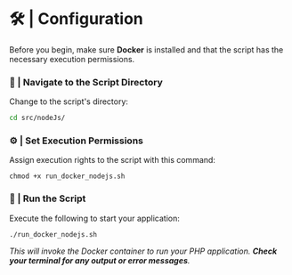 # 🛠️ | Configuration

Before you begin, make sure **Docker** is installed and that the script has the necessary execution permissions.

### 📂 | Navigate to the Script Directory 

Change to the script's directory:

```bash
cd src/nodeJs/
```

### ⚙︎ | Set Execution Permissions 

Assign execution rights to the script with this command:
```
chmod +x run_docker_nodejs.sh
```

### 🚀 | Run the Script
Execute the following to start your application:
```
./run_docker_nodejs.sh
```

_This will invoke the Docker container to run your PHP application. **Check your terminal for any output or error messages**._